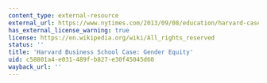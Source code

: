 ```yaml
---
content_type: external-resource
external_url: https://www.nytimes.com/2013/09/08/education/harvard-case-study-gender-equity.html
has_external_license_warning: true
license: https://en.wikipedia.org/wiki/All_rights_reserved
status: ''
title: 'Harvard Business School Case: Gender Equity'
uid: c58801a4-e031-489f-b827-e30f45045d60
wayback_url: ''
---
```

